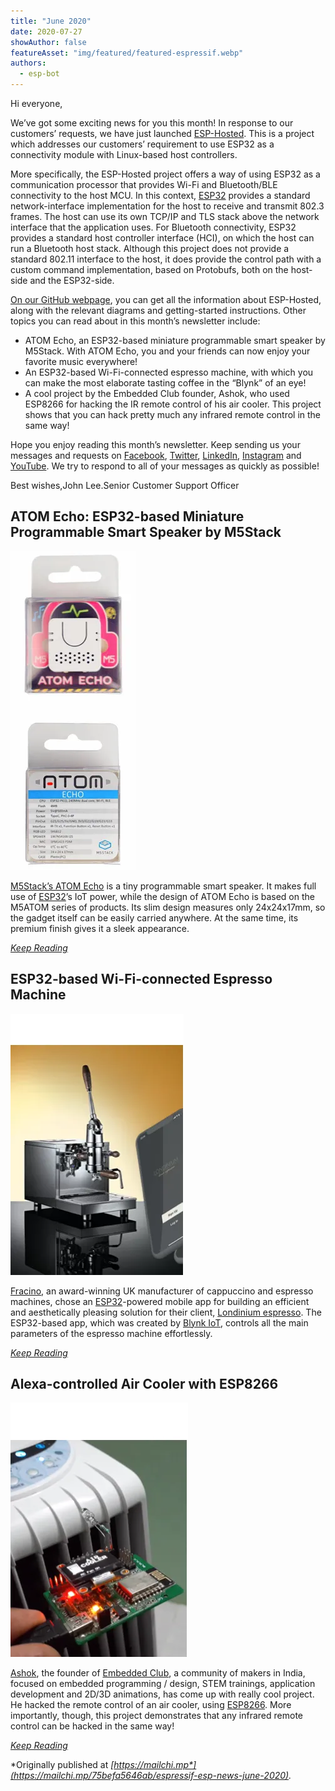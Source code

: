 ```yaml
---
title: "June 2020"
date: 2020-07-27
showAuthor: false
featureAsset: "img/featured/featured-espressif.webp"
authors:
  - esp-bot
---
```

Hi everyone,

We’ve got some exciting news for you this month! In response to our customers’ requests, we have just launched [ESP-Hosted](https://github.com/espressif/esp-hosted). This is a project which addresses our customers’ requirement to use ESP32 as a connectivity module with Linux-based host controllers.

More specifically, the ESP-Hosted project offers a way of using ESP32 as a communication processor that provides Wi-Fi and Bluetooth/BLE connectivity to the host MCU. In this context, [ESP32](https://www.espressif.com/en/products/socs/esp32/overview) provides a standard network-interface implementation for the host to receive and transmit 802.3 frames. The host can use its own TCP/IP and TLS stack above the network interface that the application uses. For Bluetooth connectivity, ESP32 provides a standard host controller interface (HCI), on which the host can run a Bluetooth host stack. Although this project does not provide a standard 802.11 interface to the host, it does provide the control path with a custom command implementation, based on Protobufs, both on the host-side and the ESP32-side.

[On our GitHub webpage](https://github.com/espressif/esp-hosted), you can get all the information about ESP-Hosted, along with the relevant diagrams and getting-started instructions. Other topics you can read about in this month’s newsletter include:

- ATOM Echo, an ESP32-based miniature programmable smart speaker by M5Stack. With ATOM Echo, you and your friends can now enjoy your favorite music everywhere!
- An ESP32-based Wi-Fi-connected espresso machine, with which you can make the most elaborate tasting coffee in the “Blynk” of an eye!
- A cool project by the Embedded Club founder, Ashok, who used ESP8266 for hacking the IR remote control of his air cooler. This project shows that you can hack pretty much any infrared remote control in the same way!

Hope you enjoy reading this month’s newsletter. Keep sending us your messages and requests on [Facebook](https://www.facebook.com/espressif/), [Twitter](https://twitter.com/EspressifSystem), [LinkedIn](https://www.linkedin.com/company/espressif-systems/), [Instagram](https://www.instagram.com/espressif_systems/) and [YouTube](https://www.youtube.com/channel/UCDBWNF7CJ2U5eLGT7o3rKog). We try to respond to all of your messages as quickly as possible!

Best wishes,John Lee.Senior Customer Support Officer

## ATOM Echo: ESP32-based Miniature Programmable Smart Speaker by M5Stack

![](img/june-1.webp)

[M5Stack’s ATOM Echo](https://m5stack.com/collections/m5-atom/products/atom-echo-smart-speaker-dev-kit) is a tiny programmable smart speaker. It makes full use of [ESP32](https://www.espressif.com/en/products/socs/esp32/overview)’s IoT power, while the design of ATOM Echo is based on the M5ATOM series of products. Its slim design measures only 24x24x17mm, so the gadget itself can be easily carried anywhere. At the same time, its premium finish gives it a sleek appearance.

[*Keep Reading*](https://www.espressif.com/en/news/ESP32_ATOM_Echo)

## ESP32-based Wi-Fi-connected Espresso Machine

![](img/june-2.webp)

[Fracino](https://www.fracino.com/index.html), an award-winning UK manufacturer of cappuccino and espresso machines, chose an [ESP32](https://www.espressif.com/en/products/socs/esp32/overview)-powered mobile app for building an efficient and aesthetically pleasing solution for their client, [Londinium espresso](https://londiniumespresso.com/). The ESP32-based app, which was created by [Blynk IoT](https://blynk.io/clients/londinium-fracino-iot-connected-wifi-espresso-machine-case-study-blynk), controls all the main parameters of the espresso machine effortlessly.

[*Keep Reading*](https://www.espressif.com/en/news/ESP32_Espresso_Machine)

## Alexa-controlled Air Cooler with ESP8266

![](img/june-3.webp)

[Ashok](https://ashokr.com/), the founder of [Embedded Club](https://www.instagram.com/embeddedclub/), a community of makers in India, focused on embedded programming / design, STEM trainings, application development and 2D/3D animations, has come up with really cool project. He hacked the remote control of an air cooler, using [ESP8266](https://www.espressif.com/en/products/socs/esp8266/overview). More importantly, though, this project demonstrates that any infrared remote control can be hacked in the same way!

[*Keep Reading*](https://www.espressif.com/en/news/ESP8266_hack)

*Originally published at *[*https://mailchi.mp*](https://mailchi.mp/75befa5646ab/espressif-esp-news-june-2020)*.*

